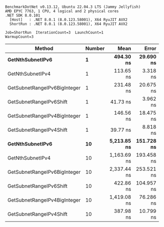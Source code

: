 ```

BenchmarkDotNet v0.13.12, Ubuntu 22.04.3 LTS (Jammy Jellyfish)
AMD EPYC 7763, 1 CPU, 4 logical and 2 physical cores
.NET SDK 8.0.101
  [Host]   : .NET 8.0.1 (8.0.123.58001), X64 RyuJIT AVX2
  ShortRun : .NET 8.0.1 (8.0.123.58001), X64 RyuJIT AVX2

Job=ShortRun  IterationCount=3  LaunchCount=1  
WarmupCount=3  

```
| Method                       | Number | Mean        | Error      | StdDev    | Min         | Max         | Gen0   | Allocated |
|----------------------------- |------- |------------:|-----------:|----------:|------------:|------------:|-------:|----------:|
| **GetNthSubnetIPv6**             | **1**      |   **494.30 ns** |  **29.690 ns** |  **1.627 ns** |   **492.57 ns** |   **495.80 ns** | **0.0076** |     **696 B** |
| GetNthSubnetIPv4             | 1      |   113.65 ns |   3.318 ns |  0.182 ns |   113.49 ns |   113.85 ns | 0.0019 |     160 B |
| GetSubnetRangeIPv6BigInteger | 1      |   231.48 ns |  20.675 ns |  1.133 ns |   230.17 ns |   232.20 ns | 0.0050 |     432 B |
| GetSubnetRangeIPv6Shift      | 1      |    41.73 ns |   3.962 ns |  0.217 ns |    41.53 ns |    41.96 ns | 0.0019 |     160 B |
| GetSubnetRangeIPv4BigInteger | 1      |   146.56 ns |  18.475 ns |  1.013 ns |   145.40 ns |   147.27 ns | 0.0024 |     208 B |
| GetSubnetRangeIPv4Shift      | 1      |    39.77 ns |   8.818 ns |  0.483 ns |    39.48 ns |    40.32 ns | 0.0021 |     176 B |
| **GetNthSubnetIPv6**             | **10**     | **5,213.85 ns** | **151.728 ns** |  **8.317 ns** | **5,208.30 ns** | **5,223.41 ns** | **0.0839** |    **7336 B** |
| GetNthSubnetIPv4             | 10     | 1,163.69 ns | 193.458 ns | 10.604 ns | 1,151.74 ns | 1,171.96 ns | 0.0191 |    1600 B |
| GetSubnetRangeIPv6BigInteger | 10     | 2,337.44 ns | 253.521 ns | 13.896 ns | 2,329.24 ns | 2,353.49 ns | 0.0496 |    4320 B |
| GetSubnetRangeIPv6Shift      | 10     |   422.86 ns | 104.957 ns |  5.753 ns |   416.24 ns |   426.62 ns | 0.0191 |    1600 B |
| GetSubnetRangeIPv4BigInteger | 10     | 1,419.08 ns |  76.286 ns |  4.181 ns | 1,416.64 ns | 1,423.90 ns | 0.0248 |    2080 B |
| GetSubnetRangeIPv4Shift      | 10     |   387.98 ns |  10.799 ns |  0.592 ns |   387.30 ns |   388.36 ns | 0.0210 |    1760 B |
